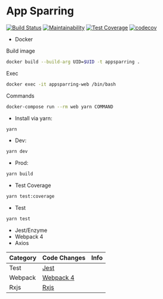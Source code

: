 # App Sparring

[![Build Status](https://travis-ci.org/rodrigomilfont/appsparring.svg?branch=master)](https://travis-ci.org/rodrigomilfont/appsparring) [![Maintainability](https://api.codeclimate.com/v1/badges/3597bbbbffe8f88c5269/maintainability)](https://codeclimate.com/github/rodrigomilfont/appsparring/maintainability) [![Test Coverage](https://api.codeclimate.com/v1/badges/3597bbbbffe8f88c5269/test_coverage)](https://codeclimate.com/github/rodrigomilfont/appsparring/test_coverage) [![codecov](https://codecov.io/gh/rodrigomilfont/appsparring/branch/master/graph/badge.svg)](https://codecov.io/gh/rodrigomilfont/appsparring)

* Docker

Build image

```bash
docker build --build-arg UID=$UID -t appsparring .
```

Exec

```bash
docker exec -it appsparring-web /bin/bash
```

Commands
``` bash
docker-compose run --rm web yarn COMMAND
```

* Install via yarn:

```bash
yarn
```

* Dev:

```bash
yarn dev
```

* Prod:

```bash
yarn build
```

* Test Coverage

```bash
yarn test:coverage
```

* Test

```bash
yarn test
```

* Jest/Enzyme
* Webpack 4
* Axios

| Category | Code Changes                                                                              | Info |
| -------- | ----------------------------------------------------------------------------------------- | ---- |
| Test     | [Jest](https://github.com/rodrigomilfont/appsparring/compare/master...grid)               |      |
| Webpack  | [Webpack 4](https://github.com/rodrigomilfont/appsparring/compare/master...webpackUpdate) |      |
| Rxjs     | [Rxjs](https://github.com/rodrigomilfont/appsparring/compare/master...rxjs)               |      |
